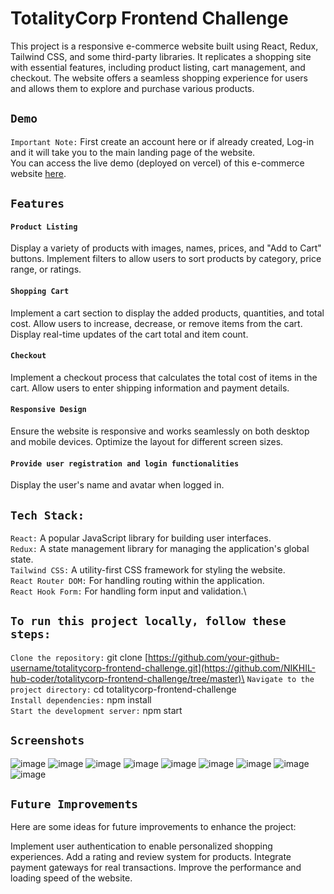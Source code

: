 # TotalityCorp Frontend Challenge
This project is a responsive e-commerce website built using React, Redux, Tailwind CSS, and some third-party libraries. It replicates a shopping site with essential features, including product listing, cart management, and checkout. The website offers a seamless shopping experience for users and allows them to explore and purchase various products.

## `Demo`
`Important Note:` First create an account here or if already created, Log-in and it will take you to the main landing page of the website.\
You can access the live demo (deployed on vercel) of this e-commerce website [here](totalitycorp-frontend-challenge-nohaucnx8-nikhil-hub-coder.vercel.app).

## `Features`
#### `Product Listing`
Display a variety of products with images, names, prices, and "Add to Cart" buttons.
Implement filters to allow users to sort products by category, price range, or ratings.
#### `Shopping Cart`
Implement a cart section to display the added products, quantities, and total cost.
Allow users to increase, decrease, or remove items from the cart.
Display real-time updates of the cart total and item count.
#### `Checkout`
Implement a checkout process that calculates the total cost of items in the cart.
Allow users to enter shipping information and payment details.
#### `Responsive Design`
Ensure the website is responsive and works seamlessly on both desktop and mobile devices.
Optimize the layout for different screen sizes.

#### `Provide user registration and login functionalities`
Display the user's name and avatar when logged in.

## `Tech Stack:`
 `React:` A popular JavaScript library for building user interfaces.\
 `Redux:` A state management library for managing the application's global state.\
 `Tailwind CSS:` A utility-first CSS framework for styling the website.\
 `React Router DOM:` For handling routing within the application.\
 `React Hook Form:` For handling form input and validation.\

## `To run this project locally, follow these steps:`

`Clone the repository:` git clone [https://github.com/your-github-username/totalitycorp-frontend-challenge.git](https://github.com/NIKHIL-hub-coder/totalitycorp-frontend-challenge/tree/master)\
`Navigate to the project directory:` cd totalitycorp-frontend-challenge\
`Install dependencies:` npm install\
`Start the development server:` npm start

## `Screenshots`
![image](https://github.com/NIKHIL-hub-coder/totalitycorp-frontend-challenge/assets/78261687/a37fc064-3f85-4782-bbe3-c578a66c25b2)
![image](https://github.com/NIKHIL-hub-coder/totalitycorp-frontend-challenge/assets/78261687/55cc276c-1482-467e-afe2-7f81ffd14c1f)
![image](https://github.com/NIKHIL-hub-coder/totalitycorp-frontend-challenge/assets/78261687/486ea7d3-f07e-4f15-9923-abb52cced368)
![image](https://github.com/NIKHIL-hub-coder/totalitycorp-frontend-challenge/assets/78261687/3a0c7ea2-1b49-4aab-9d94-daca08ae2b5a)
![image](https://github.com/NIKHIL-hub-coder/totalitycorp-frontend-challenge/assets/78261687/1aac31d4-8aad-4573-ba3f-308c7f18cea3)
![image](https://github.com/NIKHIL-hub-coder/totalitycorp-frontend-challenge/assets/78261687/c9ba6e9b-6754-422c-ac33-e16dfea7b6bd)
![image](https://github.com/NIKHIL-hub-coder/totalitycorp-frontend-challenge/assets/78261687/7fa67bb6-6712-477d-90bb-76d66b959350)
![image](https://github.com/NIKHIL-hub-coder/totalitycorp-frontend-challenge/assets/78261687/2c2e0769-f82c-44bd-b93d-33920a170b7e)
![image](https://github.com/NIKHIL-hub-coder/totalitycorp-frontend-challenge/assets/78261687/442ed9c3-10f5-471b-96b6-9c469411a13a)










## `Future Improvements`
Here are some ideas for future improvements to enhance the project:

Implement user authentication to enable personalized shopping experiences.
Add a rating and review system for products.
Integrate payment gateways for real transactions.
Improve the performance and loading speed of the website.
